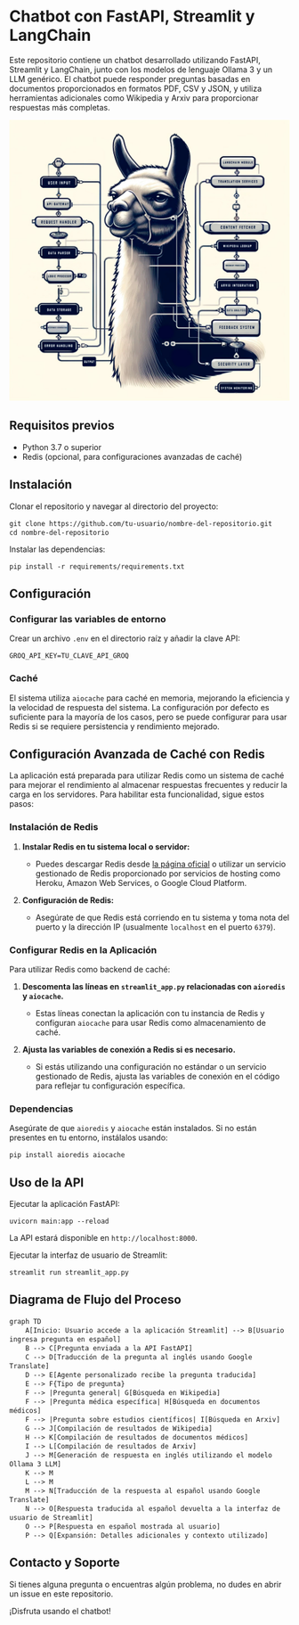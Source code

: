 
# Chatbot con FastAPI, Streamlit y LangChain

Este repositorio contiene un chatbot desarrollado utilizando FastAPI, Streamlit y LangChain, junto con los modelos de lenguaje Ollama 3 y un LLM genérico. El chatbot puede responder preguntas basadas en documentos proporcionados en formatos PDF, CSV y JSON, y utiliza herramientas adicionales como Wikipedia y Arxiv para proporcionar respuestas más completas.

![Arquitectura del Chatbot](/documentos_y_matcomplement/diagramas_graficos/readme.jpg)

## Requisitos previos
- Python 3.7 o superior
- Redis (opcional, para configuraciones avanzadas de caché)

## Instalación

Clonar el repositorio y navegar al directorio del proyecto:
```
git clone https://github.com/tu-usuario/nombre-del-repositorio.git
cd nombre-del-repositorio
```

Instalar las dependencias:
```
pip install -r requirements/requirements.txt
```

## Configuración

### Configurar las variables de entorno
Crear un archivo `.env` en el directorio raíz y añadir la clave API:
```
GROQ_API_KEY=TU_CLAVE_API_GROQ
```

### Caché
El sistema utiliza `aiocache` para caché en memoria, mejorando la eficiencia y la velocidad de respuesta del sistema. La configuración por defecto es suficiente para la mayoría de los casos, pero se puede configurar para usar Redis si se requiere persistencia y rendimiento mejorado.

## Configuración Avanzada de Caché con Redis

La aplicación está preparada para utilizar Redis como un sistema de caché para mejorar el rendimiento al almacenar respuestas frecuentes y reducir la carga en los servidores. Para habilitar esta funcionalidad, sigue estos pasos:

### Instalación de Redis

1. **Instalar Redis en tu sistema local o servidor:**
   - Puedes descargar Redis desde [la página oficial](https://redis.io/download) o utilizar un servicio gestionado de Redis proporcionado por servicios de hosting como Heroku, Amazon Web Services, o Google Cloud Platform.

2. **Configuración de Redis:**
   - Asegúrate de que Redis está corriendo en tu sistema y toma nota del puerto y la dirección IP (usualmente `localhost` en el puerto `6379`).

### Configurar Redis en la Aplicación

Para utilizar Redis como backend de caché:

1. **Descomenta las líneas en `streamlit_app.py` relacionadas con `aioredis` y `aiocache`.**
   - Estas líneas conectan la aplicación con tu instancia de Redis y configuran `aiocache` para usar Redis como almacenamiento de caché.

2. **Ajusta las variables de conexión a Redis si es necesario.**
   - Si estás utilizando una configuración no estándar o un servicio gestionado de Redis, ajusta las variables de conexión en el código para reflejar tu configuración específica.

### Dependencias

Asegúrate de que `aioredis` y `aiocache` están instalados. Si no están presentes en tu entorno, instálalos usando:

```
pip install aioredis aiocache
```

## Uso de la API

Ejecutar la aplicación FastAPI:
```
uvicorn main:app --reload
```
La API estará disponible en `http://localhost:8000`.

Ejecutar la interfaz de usuario de Streamlit:
```
streamlit run streamlit_app.py
```

## Diagrama de Flujo del Proceso
```mermaid
graph TD
    A[Inicio: Usuario accede a la aplicación Streamlit] --> B[Usuario ingresa pregunta en español]
    B --> C[Pregunta enviada a la API FastAPI]
    C --> D[Traducción de la pregunta al inglés usando Google Translate]
    D --> E[Agente personalizado recibe la pregunta traducida]
    E --> F{Tipo de pregunta}
    F --> |Pregunta general| G[Búsqueda en Wikipedia]
    F --> |Pregunta médica específica| H[Búsqueda en documentos médicos]
    F --> |Pregunta sobre estudios científicos| I[Búsqueda en Arxiv]
    G --> J[Compilación de resultados de Wikipedia]
    H --> K[Compilación de resultados de documentos médicos]
    I --> L[Compilación de resultados de Arxiv]
    J --> M[Generación de respuesta en inglés utilizando el modelo Ollama 3 LLM]
    K --> M
    L --> M
    M --> N[Traducción de la respuesta al español usando Google Translate]
    N --> O[Respuesta traducida al español devuelta a la interfaz de usuario de Streamlit]
    O --> P[Respuesta en español mostrada al usuario]
    P --> Q[Expansión: Detalles adicionales y contexto utilizado]
```

## Contacto y Soporte
Si tienes alguna pregunta o encuentras algún problema, no dudes en abrir un issue en este repositorio.

¡Disfruta usando el chatbot!

